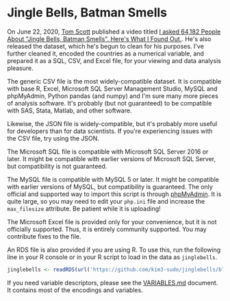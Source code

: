 # Jingle Bells, Batman Smells

On June 22, 2020, [Tom Scott](https://www.youtube.com/user/enyay) published a video titled [I asked 64,182 People About "Jingle Bells, Batman Smells". Here's What I Found Out.](https://youtu.be/V5u9JSnAAU4). He's also released the dataset, which he's begun to clean for his purposes. I've further cleaned it, encoded the countries as a numerical variable, and prepared it as a SQL, CSV, and Excel file, for your viewing and data analysis pleasure.

The generic CSV file is the most widely-compatible dataset. It is compatible with base R, Excel, Microsoft SQL Server Management Studio, MySQL and phpMyAdmin, Python pandas (and numpy) and I'm sure many more pieces of analysis software. It's probably (but not guaranteed) to be compatible with SAS, Stata, Matlab, and other software.

Likewise, the JSON file is widely-compatible, but it's probably more useful for developers than for data scientists. If you're experiencing issues with the CSV file, try using the JSON.

The Microsoft SQL file is compatible with Microsoft SQL Server 2016 or later. It might be compatible with earlier versions of Microsoft SQL Server, but compatibility is not guaranteed.

The MySQL file is compatible with MySQL 5 or later. It might be compatible with earlier versions of MySQL, but compatibility is guaranteed. The only official and supported way to import this script is through [phpMyAdmin](https://www.phpmyadmin.com). It is quite large, so you may need to edit your `php.ini` file and increase the `max_filesize` attribute. Be patient while it is uploading!

The Microsoft Excel file is provided only for your convenience, but it is not officially supported. Thus, it is entirely community supported. You may contribute fixes to the file.

An RDS file is also provided if you are using R. To use this, run the following line in your R console or in your R script to load in the data as `jinglebells`.

```R
jinglebells <- readRDS(url('https://github.com/kim3-sudo/jinglebells/blob/master/jinglebells.rds?raw=true'))
```

If you need variable descriptors, please see the [VARIABLES.md](https://github.com/kim3-sudo/jinglebells/blob/master/VARIABLES.md) document. It contains most of the encodings and variables.
